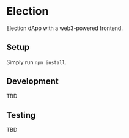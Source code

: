 # Election

Election dApp with a web3-powered frontend.

## Setup

Simply run `npm install`.

## Development

TBD

## Testing

TBD

